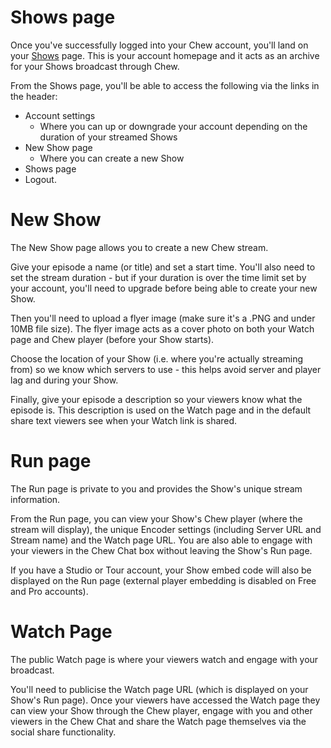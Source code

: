 # Shows page

Once you've successfully logged into your Chew account, you'll land on your [Shows](http://app.chew.tv/account/episodes) page. This is your account homepage and it acts as an archive for your Shows broadcast through Chew. 

From the Shows page, you'll be able to access the following via the links in the header: 

- Account settings
	- Where you can up or downgrade your account depending on the duration of your streamed Shows
- New Show page
	- Where you can create a new Show
- Shows page
- Logout.  

# New Show

The New Show page allows you to create a new Chew stream. 

Give your episode a name (or title) and set a start time. You'll also need to set the stream duration - but if your duration is over the time limit set by your account, you'll need to upgrade before being able to create your new Show. 

Then you'll need to upload a flyer image (make sure it's a .PNG and under 10MB file size). The flyer image acts as a cover photo on both your Watch page and Chew player (before your Show starts).

Choose the location of your Show (i.e. where you're actually streaming from) so we know which servers to use - this helps avoid server and player lag and during your Show.

Finally, give your episode a description so your viewers know what the episode is. This description is used on the Watch page and in the default share text viewers see when your Watch link is shared. 

# Run page

The Run page is private to you and provides the Show's unique stream information. 

From the Run page, you can view your Show's Chew player (where the stream will display), the unique Encoder settings (including Server URL and Stream name) and the Watch page URL. You are also able to engage with your viewers in the Chew Chat box without leaving the Show's Run page. 

If you have a Studio or Tour account, your Show embed code will also be displayed on the Run page (external player embedding is disabled on Free and Pro accounts). 

# Watch Page

The public Watch page is where your viewers watch and engage with your broadcast. 

You'll need to publicise the Watch page URL (which is displayed on your Show's Run page). Once your viewers have accessed the Watch page they can view your Show through the Chew player, engage with you and other viewers in the Chew Chat and share the Watch page themselves via the social share functionality.